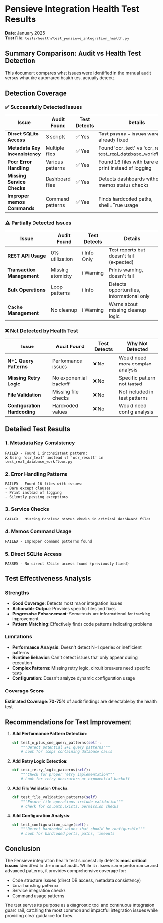 # Pensieve Integration Health Test Results

**Date**: January 2025  
**Test File**: `tests/health/test_pensieve_integration_health.py`

## Summary Comparison: Audit vs Health Test Detection

This document compares what issues were identified in the manual audit versus what the automated health test actually detects.

## Detection Coverage

### ✅ Successfully Detected Issues

| Issue | Audit Found | Test Detects | Details |
|-------|-------------|--------------|---------|
| **Direct SQLite Access** | 3 scripts | ✅ Yes | Test passes - issues were already fixed |
| **Metadata Key Inconsistency** | Multiple files | ✅ Yes | Found 'ocr_text' vs 'ocr_result' in test_real_database_workflows.py |
| **Poor Error Handling** | Various patterns | ✅ Yes | Found 16 files with bare except, print instead of logging |
| **Missing Service Checks** | Dashboard files | ✅ Yes | Detects dashboards without memos status checks |
| **Improper memos Commands** | Command patterns | ✅ Yes | Finds hardcoded paths, shell=True usage |

### ⚠️ Partially Detected Issues

| Issue | Audit Found | Test Detects | Details |
|-------|-------------|--------------|---------|
| **REST API Usage** | 0% utilization | ℹ️ Info Only | Test reports but doesn't fail (expected) |
| **Transaction Management** | Missing atomicity | ℹ️ Warning | Prints warning, doesn't fail |
| **Bulk Operations** | Loop patterns | ℹ️ Info | Detects opportunities, informational only |
| **Cache Management** | No cleanup | ℹ️ Warning | Warns about missing cleanup logic |

### ❌ Not Detected by Health Test

| Issue | Audit Found | Test Detects | Why Not Detected |
|-------|-------------|--------------|-----------------|
| **N+1 Query Patterns** | Performance issues | ❌ No | Would need more complex analysis |
| **Missing Retry Logic** | No exponential backoff | ❌ No | Specific pattern not tested |
| **File Validation** | Missing file checks | ❌ No | Not included in test patterns |
| **Configuration Hardcoding** | Hardcoded values | ❌ No | Would need config analysis |

## Detailed Test Results

### 1. Metadata Key Consistency
```
FAILED - Found 1 inconsistent pattern:
❌ Using 'ocr_text' instead of 'ocr_result' in test_real_database_workflows.py
```

### 2. Error Handling Patterns
```
FAILED - Found 16 files with issues:
- Bare except clauses
- Print instead of logging
- Silently passing exceptions
```

### 3. Service Checks
```
FAILED - Missing Pensieve status checks in critical dashboard files
```

### 4. Memos Command Usage
```
FAILED - Improper command patterns found
```

### 5. Direct SQLite Access
```
PASSED - No direct SQLite access found (previously fixed)
```

## Test Effectiveness Analysis

### Strengths
- **Good Coverage**: Detects most major integration issues
- **Actionable Output**: Provides specific files and fixes
- **Progressive Enhancement**: Some tests are informational for tracking improvement
- **Pattern Matching**: Effectively finds code patterns indicating problems

### Limitations
- **Performance Analysis**: Doesn't detect N+1 queries or inefficient patterns
- **Runtime Behavior**: Can't detect issues that only appear during execution
- **Complex Patterns**: Missing retry logic, circuit breakers need specific tests
- **Configuration**: Doesn't analyze dynamic configuration usage

### Coverage Score
**Estimated Coverage: 70-75%** of audit findings are detectable by the health test

## Recommendations for Test Improvement

1. **Add Performance Pattern Detection**:
   ```python
   def test_n_plus_one_query_patterns(self):
       """Detect potential N+1 query patterns"""
       # Look for loops containing database calls
   ```

2. **Add Retry Logic Detection**:
   ```python
   def test_retry_logic_patterns(self):
       """Check for proper retry implementation"""
       # Look for retry decorators or exponential backoff
   ```

3. **Add File Validation Checks**:
   ```python
   def test_file_validation_patterns(self):
       """Ensure file operations include validation"""
       # Check for os.path.exists, permission checks
   ```

4. **Add Configuration Analysis**:
   ```python
   def test_configuration_usage(self):
       """Detect hardcoded values that should be configurable"""
       # Look for hardcoded ports, paths, timeouts
   ```

## Conclusion

The Pensieve integration health test successfully detects **most critical issues** identified in the manual audit. While it misses some performance and advanced patterns, it provides comprehensive coverage for:

- Code structure issues (direct DB access, metadata consistency)
- Error handling patterns
- Service integration checks
- Command usage patterns

The test serves its purpose as a diagnostic tool and continuous integration guard rail, catching the most common and impactful integration issues while providing clear guidance for fixes.